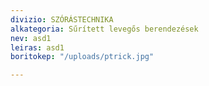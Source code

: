 ```yaml
---
divizio: SZÓRÁSTECHNIKA
alkategoria: Sűrített levegős berendezések
nev: asd1
leiras: asd1
boritokep: "/uploads/ptrick.jpg"

---
```

